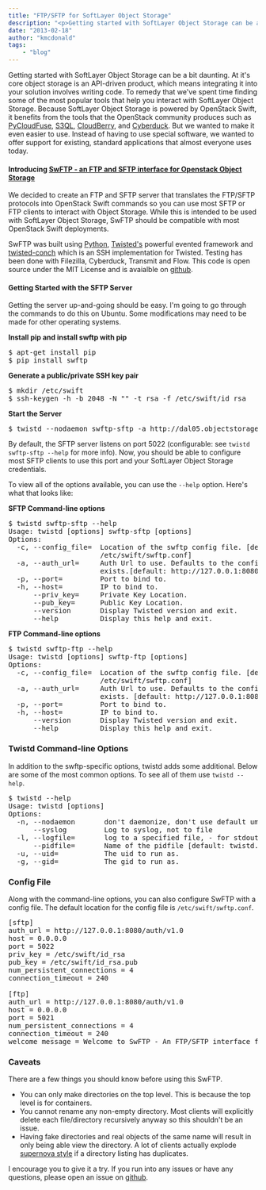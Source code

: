 ```yaml
---
title: "FTP/SFTP for SoftLayer Object Storage"
description: "<p>Getting started with SoftLayer Object Storage can be a bit daunting. At it's core object storage is an API-driven pro"
date: "2013-02-18"
author: "kmcdonald"
tags:
    - "blog"
---
```


<p>Getting started with SoftLayer Object Storage can be a bit daunting. At it's core object storage is an API-driven product, which means integrating it into your solution involves writing code. To remedy that we've spent time finding some of the most popular tools that help you interact with SoftLayer Object Storage. Because SoftLayer Object Storage is powered by OpenStack Swift, it benefits from the tools that the OpenStack community produces such as <a href="https://github.com/Memset/pycloudfuse">PyCloudFuse</a>, <a href="http://code.google.com/p/s3ql/">S3QL</a>, <a href="http://www.cloudberrylab.com/openstack-tools.aspx">CloudBerry</a>, and <a href="http://cyberduck.ch/">Cyberduck</a>. But we wanted to make it even easier to use. Instead of having to use special software, we wanted to offer support for existing, standard applications that almost everyone uses today.</p>
<h4>Introducing <a href="https://github.com/softlayer/swftp">SwFTP - an FTP and SFTP interface for Openstack Object Storage</a></h4>
<p>We decided to create an FTP and SFTP server that translates the FTP/SFTP protocols into OpenStack Swift commands so you can use most SFTP or FTP clients to interact with Object Storage. While this is intended to be used with SoftLayer Object Storage, SwFTP should be compatible with most OpenStack Swift deployments.</p>
<p>SwFTP was built using <a href="http://python.org">Python</a>, <a href="http://twistedmatrix.com/">Twisted's</a> powerful evented framework and <a href="http://twistedmatrix.com/trac/wiki/TwistedConch">twisted-conch</a> which is an SSH implementation for Twisted. Testing has been done with Filezilla, Cyberduck, Transmit and Flow. This code is open source under the MIT License and is avaialble on <a href="https://github.com/softlayer/swftp">github</a>.</p>
<h4>Getting Started with the SFTP Server</h4>
<p>Getting the server up-and-going should be easy. I'm going to go through the commands to do this on Ubuntu. Some modifications may need to be made for other operating systems.</p>
<p><strong>Install pip and install swftp with pip</strong></p>
<div class="geshifilter">
<pre class="text geshifilter-text" style="font-family:monospace;">$ apt-get install pip
$ pip install swftp</pre></div>
<p><strong>Generate a public/private SSH key pair</strong></p>
<div class="geshifilter">
<pre class="text geshifilter-text" style="font-family:monospace;">$ mkdir /etc/swift
$ ssh-keygen -h -b 2048 -N "" -t rsa -f /etc/swift/id_rsa</pre></div>
<p><strong>Start the Server</strong></p>
<div class="geshifilter">
<pre class="text geshifilter-text" style="font-family:monospace;">$ twistd --nodaemon swftp-sftp -a http://dal05.objectstorage.softlayer.net/auth/v1.0</pre></div>
<p>By default, the SFTP server listens on port 5022 (configurable: see <code>twistd swftp-sftp --help</code> for more info). Now, you should be able to configure most SFTP clients to use this port and your SoftLayer Object Storage credentials.</p>
<p>To view all of the options available, you can use the <span class="geshifilter"><code class="text geshifilter-text">--help</code></span> option. Here's what that looks like:</p>
<p><strong>SFTP Command-line options</strong></p>
<div class="geshifilter">
<pre class="text geshifilter-text" style="font-family:monospace;">$ twistd swftp-sftp --help
Usage: twistd [options] swftp-sftp [options]
Options:
  -c, --config_file=  Location of the swftp config file. [default:
                      /etc/swift/swftp.conf]
  -a, --auth_url=     Auth Url to use. Defaults to the config file value if it
                      exists.[default: http://127.0.0.1:8080/auth/v1.0]
  -p, --port=         Port to bind to.
  -h, --host=         IP to bind to.
      --priv_key=     Private Key Location.
      --pub_key=      Public Key Location.
      --version       Display Twisted version and exit.
      --help          Display this help and exit.</pre></div>
<p><strong>FTP Command-line options</strong></p>
<div class="geshifilter">
<pre class="text geshifilter-text" style="font-family:monospace;">$ twistd swftp-ftp --help
Usage: twistd [options] swftp-ftp [options]
Options:
  -c, --config_file=  Location of the swftp config file. [default:
                      /etc/swift/swftp.conf]
  -a, --auth_url=     Auth Url to use. Defaults to the config file value if it
                      exists. [default: http://127.0.0.1:8080/auth/v1.0]
  -p, --port=         Port to bind to.
  -h, --host=         IP to bind to.
      --version       Display Twisted version and exit.
      --help          Display this help and exit.</pre></div>
<h3>Twistd Command-line Options</h3>
<p>In addition to the swftp-specific options, twistd adds some additional. Below are some of the most common options. To see all of them use <span class="geshifilter"><code class="text geshifilter-text">twistd --help</code></span>.</p>
<div class="geshifilter">
<pre class="text geshifilter-text" style="font-family:monospace;">$ twistd --help
Usage: twistd [options]
Options:
  -n, --nodaemon       don't daemonize, don't use default umask of 0077
      --syslog         Log to syslog, not to file
  -l, --logfile=       log to a specified file, - for stdout
      --pidfile=       Name of the pidfile [default: twistd.pid]
  -u, --uid=           The uid to run as.
  -g, --gid=           The gid to run as.</pre></div>
<h3>Config File</h3>
<p>Along with the command-line options, you can also configure SwFTP with a config file. The default location for the config file is <span class="geshifilter"><code class="text geshifilter-text">/etc/swift/swftp.conf</code></span>.</p>
<div class="geshifilter">
<pre class="text geshifilter-text" style="font-family:monospace;">[sftp]
auth_url = http://127.0.0.1:8080/auth/v1.0
host = 0.0.0.0
port = 5022
priv_key = /etc/swift/id_rsa
pub_key = /etc/swift/id_rsa.pub
num_persistent_connections = 4
connection_timeout = 240
&nbsp;
[ftp]
auth_url = http://127.0.0.1:8080/auth/v1.0
host = 0.0.0.0
port = 5021
num_persistent_connections = 4
connection_timeout = 240
welcome_message = Welcome to SwFTP - An FTP/SFTP interface for Openstack Swift</pre></div>
<h3>Caveats</h3>
<p>There are a few things you should know before using this SwFTP.</p>
<ul>
<li>You can only make directories on the top level. This is because the top level is for containers.</li>
<li>You cannot rename any non-empty directory. Most clients will explicitly delete each file/directory recursively anyway so this shouldn't be an issue.</li>
<li>Having fake directories and real objects of the same name will result in only being able view the directory. A lot of clients actually explode <a href="http://i.imgur.com/mvo0z.jpeg">supernova style</a> if a directory listing has duplicates.</li>
</ul>
<p>I encourage you to give it a try. If you run into any issues or have any questions, please open an issue on <a href="https://github.com/softlayer/swftp/issues">github</a>.</p>

